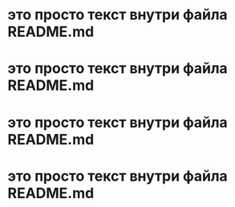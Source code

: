 # это просто текст внутри файла README.md
# это просто текст внутри файла README.md
# это просто текст внутри файла README.md
# это просто текст внутри файла README.md